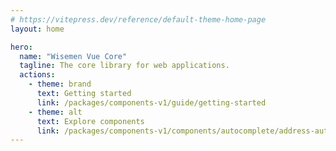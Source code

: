 ```yaml
---
# https://vitepress.dev/reference/default-theme-home-page
layout: home

hero:
  name: "Wisemen Vue Core"
  tagline: The core library for web applications.
  actions:
    - theme: brand
      text: Getting started
      link: /packages/components-v1/guide/getting-started
    - theme: alt
      text: Explore components
      link: /packages/components-v1/components/autocomplete/address-autocomplete
---
```

